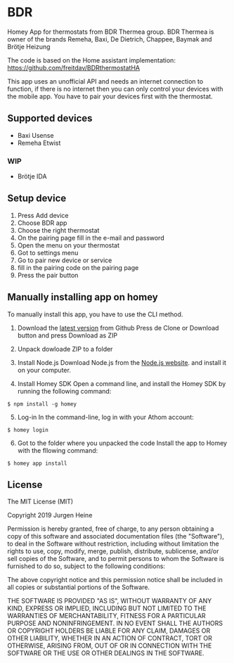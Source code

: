 # BDR

Homey App for thermostats from BDR Thermea group. BDR Thermea is owner of the brands Remeha, Baxi, De Dietrich, Chappee, Baymak and Brötje Heizung

The code is based on the Home assistant implementation: https://github.com/freitdav/BDRthermostatHA 

This app uses an unofficial API and needs an internet connection to function, 
if there is no internet then you can only control your devices with the mobile app. 
You have to pair your devices first with the thermostat.

## Supported devices
* Baxi Usense
* Remeha Etwist

### WIP
* Brötje IDA

## Setup device

1. Press Add device 
2. Choose BDR app
3. Choose the right thermostat
4. On the pairing page fill in the e-mail and password
5. Open the menu on your thermostat
6. Got to settings menu
7. Go to pair new device or service
8. fill in the pairing code on the pairing page
9. Press the pair button

## Manually installing app on homey
To manually install this app, you have to use the CLI method.

1. Download the [latest version](https://github.com/jurgenheine/com.bdr) from Github
Press de Clone or Download button and press Download as ZIP

2. Unpack dowloade ZIP to a folder

3.  Install Node.js
	Download Node.js from the [Node.js website](https://nodejs.org/en/). and install it on your computer.

4. Install Homey SDK
Open a command line, and install the Homey SDK by running the following command:
```
$ npm install -g homey
```

5. Log-in
In the command-line, log in with your Athom account:
```
$ homey login
```

6. Got to the folder where you unpacked the code
Install the app to Homey with the fllowing command:
```
$ homey app install
```

## License
The MIT License (MIT)

Copyright 2019 Jurgen Heine

Permission is hereby granted, free of charge, to any person obtaining a copy
of this software and associated documentation files (the "Software"), to deal
in the Software without restriction, including without limitation the rights
to use, copy, modify, merge, publish, distribute, sublicense, and/or sell
copies of the Software, and to permit persons to whom the Software is
furnished to do so, subject to the following conditions:

The above copyright notice and this permission notice shall be included in
all copies or substantial portions of the Software.

THE SOFTWARE IS PROVIDED "AS IS", WITHOUT WARRANTY OF ANY KIND, EXPRESS OR
IMPLIED, INCLUDING BUT NOT LIMITED TO THE WARRANTIES OF MERCHANTABILITY,
FITNESS FOR A PARTICULAR PURPOSE AND NONINFRINGEMENT. IN NO EVENT SHALL THE
AUTHORS OR COPYRIGHT HOLDERS BE LIABLE FOR ANY CLAIM, DAMAGES OR OTHER
LIABILITY, WHETHER IN AN ACTION OF CONTRACT, TORT OR OTHERWISE, ARISING FROM,
OUT OF OR IN CONNECTION WITH THE SOFTWARE OR THE USE OR OTHER DEALINGS IN
THE SOFTWARE.
